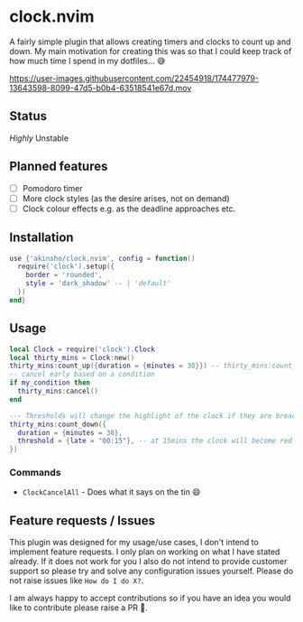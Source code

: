# clock.nvim

A fairly simple plugin that allows creating timers and clocks to count up and down.
My main motivation for creating this was so that I could keep track of how much time I spend in my dotfiles... 😅

https://user-images.githubusercontent.com/22454918/174477979-13643598-8099-47d5-b0b4-63518541e67d.mov


## Status

_Highly_ Unstable

## Planned features

- [ ] Pomodoro timer
- [ ] More clock styles (as the desire arises, not on demand)
- [ ] Clock colour effects e.g. as the deadline approaches etc.

## Installation

```lua
use {'akinsho/clock.nvim', config = function()
  require('clock').setup({
    border = 'rounded',
    style = 'dark_shadow' -- | 'default'
  })
end}
```

## Usage

```lua
local Clock = require('clock').Clock
local thirty_mins = Clock:new()
thirty_mins:count_up({duration = {minutes = 30}}) -- thirty_mins:count_down()
-- cancel early based on a condition
if my_condition then
  thirty_mins:cancel()
end

--- Thresholds will change the highlight of the clock if they are breached e.g.
thirty_mins:count_down({
  duration = {minutes = 30},
  threshold = {late = "00:15"}, -- at 15mins the clock will become red
})
```

### Commands

- `ClockCancelAll` - Does what it says on the tin 😄

## Feature requests / Issues

This plugin was designed for my usage/use cases, I don't intend to implement feature requests. I only plan on working on what I have stated already.
If it does not work for you I also do not intend to provide customer support so please try and solve any configuration issues yourself.
Please do not raise issues like `How do I do X?`.

I am always happy to accept contributions so if you have an idea you would like to contribute please raise a PR 🥇.
